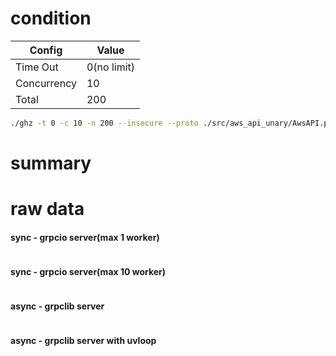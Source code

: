 # condition
| Config      | Value       |
|-------------|-------------|
| Time Out    | 0(no limit) |
| Concurrency | 10          |
| Total       | 200         |
```bash
./ghz -t 0 -c 10 -n 200 --insecure --proto ./src/aws_api_unary/AwsAPI.proto --call AwsAPI.S3.GetObjects -d '{"bucket":"storybook.spaceone.dev"}' 0.0.0.0:50051
```

# summary


# raw data

#### sync - grpcio server(max 1 worker)
```bash

```
#### sync - grpcio server(max 10 worker)
```bash

```
#### async - grpclib server
```bash


```
#### async - grpclib server with uvloop 
```bash

```